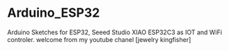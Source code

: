 # Arduino_ESP32
Arduino Sketches for ESP32, Seeed Studio XIAO ESP32C3 as IOT and WiFi controler.
welcome from my youtube chanel [jewelry kingfisher]
